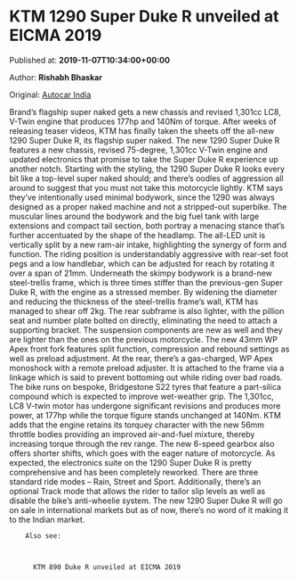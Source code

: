 
# KTM 1290 Super Duke R unveiled at EICMA 2019

Published at: **2019-11-07T10:34:00+00:00**

Author: **Rishabh Bhaskar**

Original: [Autocar India](https://www.autocarindia.com/bike-news/ktm-1290-super-duke-r-unveiled-at-eicma-2019-414805)

Brand’s flagship super naked gets a new chassis and revised 1,301cc LC8, V-Twin engine that produces 177hp and 140Nm of torque.
After weeks of releasing teaser videos, KTM has finally taken the sheets off the all-new 1290 Super Duke R, its flagship super naked. The new 1290 Super Duke R features a new chassis, revised 75-degree, 1,301cc V-Twin engine and updated electronics that promise to take the Super Duke R experience up another notch.
Starting with the styling, the 1290 Super Duke R looks every bit like a top-level super naked should; and there’s oodles of aggression all around to suggest that you must not take this motorcycle lightly. KTM says they’ve intentionally used minimal bodywork, since the 1290 was always designed as a proper naked machine and not a stripped-out superbike. The muscular lines around the bodywork and the big fuel tank with large extensions and compact tail section, both portray a menacing stance that’s further accentuated by the shape of the headlamp. The all-LED unit is vertically split by a new ram-air intake, highlighting the synergy of form and function.
The riding position is understandably aggressive with rear-set foot pegs and a low handlebar, which can be adjusted for reach by rotating it over a span of 21mm.
Underneath the skimpy bodywork is a brand-new steel-trellis frame, which is three times stiffer than the previous-gen Super Duke R, with the engine as a stressed member. By widening the diameter and reducing the thickness of the steel-trellis frame’s wall, KTM has managed to shear off 2kg. The rear subframe is also lighter, with the pillion seat and number plate bolted on directly, eliminating the need to attach a supporting bracket.
The suspension components are new as well and they are lighter than the ones on the previous motorcycle. The new 43mm WP Apex front fork features split function, compression and rebound settings as well as preload adjustment. At the rear, there’s a gas-charged, WP Apex monoshock with a remote preload adjuster. It is attached to the frame via a linkage which is said to prevent bottoming out while riding over bad roads. The bike runs on bespoke, Bridgestone S22 tyres that feature a part-silica compound which is expected to improve wet-weather grip.
The 1,301cc, LC8 V-twin motor has undergone significant revisions and produces more power, at 177hp while the torque figure stands unchanged at 140Nm. KTM adds that the engine retains its torquey character with the new 56mm throttle bodies providing an improved air-and-fuel mixture, thereby increasing torque through the rev range. The new 6-speed gearbox also offers shorter shifts, which goes with the eager nature of motorcycle.
As expected, the electronics suite on the 1290 Super Duke R is pretty comprehensive and has been completely reworked. There are three standard ride modes – Rain, Street and Sport. Additionally, there’s an optional Track mode that allows the rider to tailor slip levels as well as disable the bike’s anti-wheelie system.
The new 1290 Super Duke R will go on sale in international markets but as of now, there’s no word of it making it to the Indian market.
 

        Also see:
      

        
          KTM 890 Duke R unveiled at EICMA 2019
        
      
